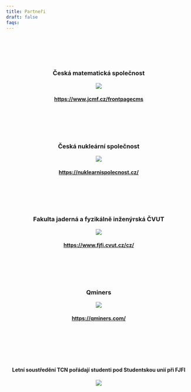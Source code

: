 ```yaml
---
title: Partneři
draft: false
faqs:
---
```


<p></p>
</br>
</br>
</br>
</br>
<h3 style="text-align: center;">Česká matematická společnost</h3>
<p align="center">
  <img src="/images/cms.png" />
</p>
<div style="text-align: center;">

#### https://www.jcmf.cz/frontpagecms

</br>
</br>
</br>
</br>

<h3 style="text-align: center;">Česká nukleární společnost</h3>
<p align="center">
  <img src="/images/cns.png" />
</p>
<div style="text-align: center;">

#### https://nuklearnispolecnost.cz/

</br>
</br>
</br>
</br>

<h3 style="text-align: center;">Fakulta jaderná a fyzikálně inženýrská ČVUT</h3>
<p align="center">
  <img src="/images/fjfi.png" />
</p>
<div style="text-align: center;">

#### https://www.fjfi.cvut.cz/cz/

</br>
</br>
</br>
</br>

<h3 style="text-align: center;">Qminers</h3>
<p align="center">
  <img src="/images/qminers.png" />
</p>
<div style="text-align: center;">

#### https://qminers.com/

</br>
</br>
</br>
</br>
</br>

#### Letní soustředění TCN pořádají studenti pod Studentskou unií při FJFI

<div align="center">
<img src="/images/sufjfi-logo.jpg" />
</div>
